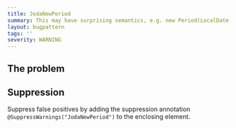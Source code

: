 ```yaml
---
title: JodaNewPeriod
summary: This may have surprising semantics, e.g. new Period(LocalDate.parse("1970-01-01"), LocalDate.parse("1970-02-02")).getDays() == 1, not 32.
layout: bugpattern
tags: ''
severity: WARNING
---
```


<!--
*** AUTO-GENERATED, DO NOT MODIFY ***
To make changes, edit the @BugPattern annotation or the explanation in docs/bugpattern.
-->


## The problem


## Suppression
Suppress false positives by adding the suppression annotation `@SuppressWarnings("JodaNewPeriod")` to the enclosing element.
